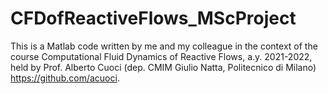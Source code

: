 # CFDofReactiveFlows_MScProject

This is a Matlab code written by me and my colleague in the context of the course Computational Fluid Dynamics of Reactive Flows, a.y. 2021-2022, held by Prof. Alberto Cuoci (dep. CMIM Giulio Natta, Politecnico di Milano) https://github.com/acuoci.
